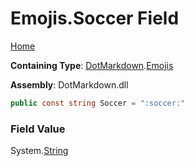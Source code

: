 # Emojis\.Soccer Field

[Home](../../../README.md)

**Containing Type**: [DotMarkdown](../../README.md)\.[Emojis](../README.md)

**Assembly**: DotMarkdown\.dll

```csharp
public const string Soccer = ":soccer:"
```

### Field Value

System\.[String](https://docs.microsoft.com/en-us/dotnet/api/system.string)
